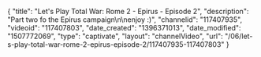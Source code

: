 {
    "title": "Let's Play Total War: Rome 2 - Epirus - Episode 2",
    "description": "Part two fo the Epirus campaign\n\nenjoy :)",
    "channelid": "117407935",
    "videoid": "117407803",
    "date_created": "1396371013",
    "date_modified": "1507772069",
    "type": "captivate",
    "layout": "channelVideo",
    "url": "\/06\/let-s-play-total-war-rome-2-epirus-episode-2\/117407935-117407803"
}